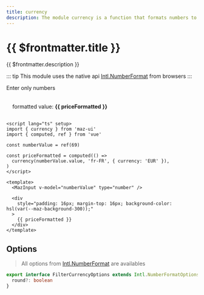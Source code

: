 ```yaml
---
title: currency
description: The module currency is a function that formats numbers to currency
---
```


# {{ $frontmatter.title }}

{{ $frontmatter.description }}

::: tip
This module uses the native api [Intl.NumberFormat](https://developer.mozilla.org/fr/docs/Web/JavaScript/Reference/Global_Objects/Intl/NumberFormat) from browsers
:::

Enter only numbers

<MazInput v-model="numberValue" type="number" />

<div
  style="padding: 16px; margin-top: 16px; background-color: hsl(var(--maz-background-300));"
  class="flex flex-center rounded gap-05"
>
  formatted value: <strong>{{ priceFormatted }}</strong>
</div>

```vue
<script lang="ts" setup>
import { currency } from 'maz-ui'
import { computed, ref } from 'vue'

const numberValue = ref(69)

const priceFormatted = computed(() =>
  currency(numberValue.value, 'fr-FR', { currency: 'EUR' }),
)
</script>

<template>
  <MazInput v-model="numberValue" type="number" />

  <div
    style="padding: 16px; margin-top: 16px; background-color: hsl(var(--maz-background-300));"
  >
    {{ priceFormatted }}
  </div>
</template>
```

<script lang="ts" setup>
  import { currency } from 'maz-ui'
  import { ref, computed } from 'vue'

  const numberValue = ref(69)

  const priceFormatted = computed(() =>
    currency(numberValue.value, 'fr-FR', { currency: 'EUR' }),
  )
</script>

## Options

> All options from [Intl.NumberFormat](https://developer.mozilla.org/fr/docs/Web/JavaScript/Reference/Global_Objects/Intl/NumberFormat) are availables

```ts
export interface FilterCurrencyOptions extends Intl.NumberFormatOptions {
  round?: boolean
}
```
